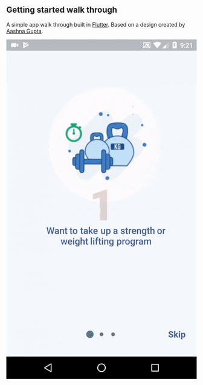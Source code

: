 ## Getting started walk through 
A simple app walk through built in [Flutter](https://flutter.io). Based on a design created by [Aashna Gupta](https://www.uplabs.com/aashna_gupta95).

![](./screen-cap.gif)